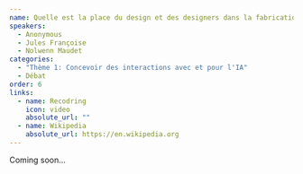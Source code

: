 ```yaml
---
name: Quelle est la place du design et des designers dans la fabrication des systèmes intelligents?
speakers:
  - Anonymous
  - Jules Françoise
  - Nolwenn Maudet
categories:
  - "Thème 1: Concevoir des interactions avec et pour l'IA"
  - Débat
order: 6
links:
  - name: Recodring
    icon: video
    absolute_url: ""
  - name: Wikipedia
    absolute_url: https://en.wikipedia.org
---
```


Coming soon...